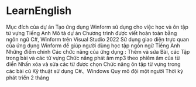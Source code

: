 # LearnEnglish
Mục đích của dự án
Tạo ứng dụng Winform sử dụng cho việc học và ôn tập từ vựng Tiếng Anh
Mô tả dự án
Chương trình được viết hoàn toàn bằng ngôn ngữ C#, Winform trên Visual Studio 2022
Sử dụng giao diện trực quan của ứng dụng Winform để giúp người dùng học tập ngôn ngữ Tiếng Anh
Những điểm chính
Các chức năng của ứng dụng :
Thêm và sửa Bài, các Tập trong bài và các từ vựng
Chức năng phát âm mp3 theo phiêm âm của từ điển
Nhấn xóa và sửa các từ được chọn
Chức năng ôn tập từ vựng trong các bài cũ
Kỹ thuật sử dụng
C#、Windows
Quy mô đội
một người
Thời kỳ phát triển
2 tháng
